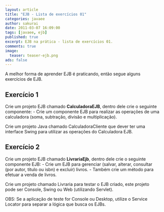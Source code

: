 ```yaml
---
layout: article
title: "EJB - Lista de exercícios 01"
categories: javaee
author: sakurai
date: 2011-03-07 16:09:00
tags: [javaee, ejb]
published: true
excerpt: EJB na prática - lista de exercícios 01.
comments: true
image:
  teaser: teaser-ejb.png
ads: false
---
```


A melhor forma de aprender EJB é praticando, então segue alguns exercícios de EJB.

## Exercício 1

Crie um projeto EJB chamado **CalculadoraEJB**, dentro dele crie o seguinte componente:
    - Crie um componente EJB para realizar as operações de uma calculadora (soma, subtração, divisão e multiplicação).

Crie um projeto Java chamado CalculadoraCliente que dever ter uma interface Swing para utilizar as operações do Calculadora EJB.


## Exercício 2

Crie um projeto EJB chamado **LivrariaEjb**, dentro dele crie o seguinte componente EJB:
    - Crie um EJB para gerenciar (salvar, alterar, consultar (por autor, titulo ou isbn) e excluir) livros.
    - Também crie um método para efetuar a venda de livros.

Crie um projeto chamado Livraria para testar o EJB criado, este projeto pode ser Console, Swing ou Web (utilizando Servlet).

OBS: Se a aplicação de teste for Console ou Desktop, utilize o Service Locator para separar a lógica que busca os EJBs.
